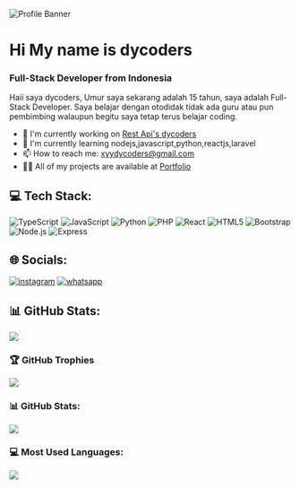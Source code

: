 ![Profile Banner](https://files.catbox.moe/xmsen2.jpg)

# Hi My name is dycoders
### Full-Stack Developer from Indonesia

Haii saya dycoders, Umur saya sekarang adalah 15 tahun, saya adalah Full-Stack Developer. Saya belajar dengan otodidak tidak ada guru atau pun pembimbing walaupun begitu saya tetap terus belajar coding.

- 🔭 I'm currently working on [Rest Api's dycoders](https://api.sidycoders.xyz)
- 🌱 I'm currently learning nodejs,javascript,python,reactjs,laravel
- 📫 How to reach me: xyydycoders@gmail.com
- 👨‍💻 All of my projects are available at [Portfolio](https://sidycoders.xyz)

## 💻 Tech Stack:
![TypeScript](https://img.shields.io/badge/TypeScript-3178C6?style=for-the-badge&logo=typescript&logoColor=white) ![JavaScript](https://img.shields.io/badge/JavaScript-F7DF1E?style=for-the-badge&logo=javascript&logoColor=white) ![Python](https://img.shields.io/badge/Python-3776AB?style=for-the-badge&logo=python&logoColor=white) ![PHP](https://img.shields.io/badge/PHP-777BB4?style=for-the-badge&logo=php&logoColor=white) ![React](https://img.shields.io/badge/React-61DAFB?style=for-the-badge&logo=react&logoColor=white) ![HTML5](https://img.shields.io/badge/HTML5-E34F26?style=for-the-badge&logo=html5&logoColor=white) ![Bootstrap](https://img.shields.io/badge/Bootstrap-7952B3?style=for-the-badge&logo=bootstrap&logoColor=white) ![Node.js](https://img.shields.io/badge/Node.js-339933?style=for-the-badge&logo=node.js&logoColor=white) ![Express](https://img.shields.io/badge/Express-000000?style=for-the-badge&logo=express&logoColor=white)

## 🌐 Socials:
[![instagram](https://img.shields.io/badge/instagram-dycodersxyz-E4405F?style=for-the-badge&logo=instagram&logoColor=white)](https://instagram.com/dycodersxyz) [![whatsapp](https://img.shields.io/badge/whatsapp-6285719898124-25D366?style=for-the-badge&logo=whatsapp&logoColor=white)](https://wa.me/6285719898124)

## 📊 GitHub Stats:
![](https://komarev.com/ghpvc/?username=yourusername&label=Profile%20views&color=0e75b6&style=flat)

### 🏆 GitHub Trophies
![](https://github-profile-trophy.vercel.app/?username=Personaldycoders)

### 📊 GitHub Stats:
![](https://github-readme-stats.vercel.app/api?username=Personaldycoders&show_icons=true&theme=radical)

### 💻 Most Used Languages:
![](https://github-readme-stats.vercel.app/api/top-langs/?username=Personaldycoders&layout=compact&theme=radical)

